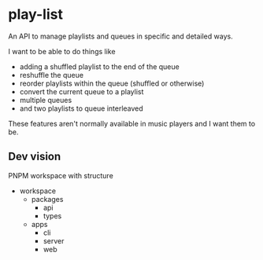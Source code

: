 # play-list

An API to manage playlists and queues in specific and detailed ways. 

I want to be able to do things like 
  - adding a shuffled playlist to the end of the queue
  - reshuffle the queue
  - reorder playlists within the queue (shuffled or otherwise)
  - convert the current queue to a playlist
  - multiple queues
  - and two playlists to queue interleaved

These features aren't normally available in music players and I want them to be.

## Dev vision

PNPM workspace with structure

- workspace
  - packages
    - api
    - types
  - apps
    - cli
    - server
    - web
